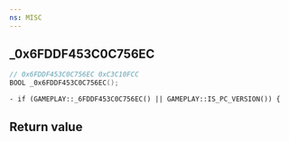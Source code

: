 ```yaml
---
ns: MISC
---
```

## _0x6FDDF453C0C756EC

```c
// 0x6FDDF453C0C756EC 0xC3C10FCC
BOOL _0x6FDDF453C0C756EC();
```

```
- if (GAMEPLAY::_6FDDF453C0C756EC() || GAMEPLAY::IS_PC_VERSION()) {  
```

## Return value
